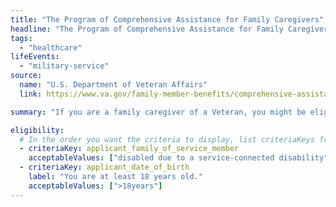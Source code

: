 ```yaml
---
title: "The Program of Comprehensive Assistance for Family Caregivers"
headline: "The Program of Comprehensive Assistance for Family Caregivers"
tags:
  - "healthcare"
lifeEvents:
  - "military-service"
source:
  name: "U.S. Department of Veteran Affairs"
  link: https://www.va.gov/family-member-benefits/comprehensive-assistance-for-family-caregivers/

summary: "If you are a family caregiver of a Veteran, you might be eligible for a financial stipend, access to health insurance, mental health counseling, caregiver training, and respite care."

eligibility:
  # In the order you want the criteria to display, list criteriaKeys from the csv here, each followed by a comma-separated list of which values indicate eligibility for that criteria. Wrap individual values in quotes if they have inner commas.
  - criteriaKey: applicant_family_of_service_member
    acceptableValues: ["disabled due to a service-connected disability"]
  - criteriaKey: applicant_date_of_birth
    label: "You are at least 18 years old."
    acceptableValues: [">18years"]
---
```

